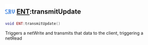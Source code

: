 ## <img src="../../.gitbook/assets/server.png" width="32" height="32" /> [ENT](../ent/README.md):transmitUpdate

```lua
void ENT:transmitUpdate()
```

Triggers a netWrite and transmits that data to the client, triggering a netRead
